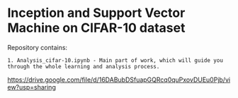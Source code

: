 # Inception and Support Vector Machine on CIFAR-10 dataset




Repository contains:

    1. Analysis_cifar-10.ipynb - Main part of work, which will guide you through the whole learning and analysis process.
    
https://drive.google.com/file/d/16DABubDSfuapGQRcq0quPxovDUEu0Pjb/view?usp=sharing